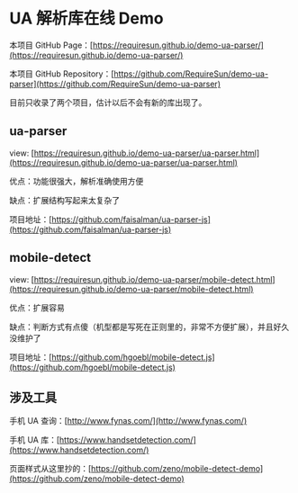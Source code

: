 UA 解析库在线 Demo
===

本项目 GitHub Page：[https://requiresun.github.io/demo-ua-parser/](https://requiresun.github.io/demo-ua-parser/)

本项目 GitHub Repository：[https://github.com/RequireSun/demo-ua-parser](https://github.com/RequireSun/demo-ua-parser)

目前只收录了两个项目，估计以后不会有新的库出现了。

## ua-parser

view: [https://requiresun.github.io/demo-ua-parser/ua-parser.html](https://requiresun.github.io/demo-ua-parser/ua-parser.html)

优点：功能很强大，解析准确使用方便

缺点：扩展结构写起来太复杂了

项目地址：[https://github.com/faisalman/ua-parser-js](https://github.com/faisalman/ua-parser-js)

## mobile-detect

view: [https://requiresun.github.io/demo-ua-parser/mobile-detect.html](https://requiresun.github.io/demo-ua-parser/mobile-detect.html)

优点：扩展容易

缺点：判断方式有点傻（机型都是写死在正则里的，非常不方便扩展），并且好久没维护了

项目地址：[https://github.com/hgoebl/mobile-detect.js](https://github.com/hgoebl/mobile-detect.js)

## 涉及工具

手机 UA 查询：[http://www.fynas.com/](http://www.fynas.com/)

手机 UA 库：[https://www.handsetdetection.com/](https://www.handsetdetection.com/)

页面样式从这里抄的：[https://github.com/zeno/mobile-detect-demo](https://github.com/zeno/mobile-detect-demo)
